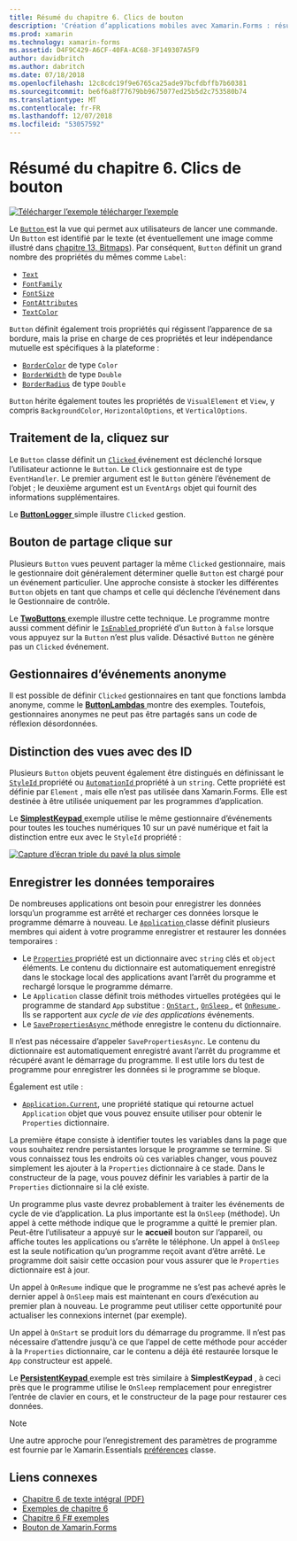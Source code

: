 ```yaml
---
title: Résumé du chapitre 6. Clics de bouton
description: 'Création d’applications mobiles avec Xamarin.Forms : résumé du chapitre 6. Clics de bouton'
ms.prod: xamarin
ms.technology: xamarin-forms
ms.assetid: D4F9C429-A6CF-40FA-AC68-3F149307A5F9
author: davidbritch
ms.author: dabritch
ms.date: 07/18/2018
ms.openlocfilehash: 12c8cdc19f9e6765ca25ade97bcfdbffb7b60381
ms.sourcegitcommit: be6f6a8f77679bb9675077ed25b5d2c753580b74
ms.translationtype: MT
ms.contentlocale: fr-FR
ms.lasthandoff: 12/07/2018
ms.locfileid: "53057592"
---
```

# <a name="summary-of-chapter-6-button-clicks"></a>Résumé du chapitre 6. Clics de bouton

[![Télécharger l’exemple](~/media/shared/download.png) télécharger l’exemple](https://github.com/xamarin/xamarin-forms-book-samples/tree/master/Chapter06)

Le [ `Button` ](xref:Xamarin.Forms.Button) est la vue qui permet aux utilisateurs de lancer une commande. Un `Button` est identifié par le texte (et éventuellement une image comme illustré dans [chapitre 13, Bitmaps](chapter13.md)). Par conséquent, `Button` définit un grand nombre des propriétés du mêmes comme `Label`:

- [`Text`](xref:Xamarin.Forms.Button.Text)
- [`FontFamily`](xref:Xamarin.Forms.Button.FontFamily)
- [`FontSize`](xref:Xamarin.Forms.Button.FontSize)
- [`FontAttributes`](xref:Xamarin.Forms.Button.FontAttributes)
- [`TextColor`](xref:Xamarin.Forms.Button.TextColor)

`Button` définit également trois propriétés qui régissent l’apparence de sa bordure, mais la prise en charge de ces propriétés et leur indépendance mutuelle est spécifiques à la plateforme :

- [`BorderColor`](xref:Xamarin.Forms.Button.BorderColor) de type `Color`
- [`BorderWidth`](xref:Xamarin.Forms.Button.BorderWidth) de type `Double`
- [`BorderRadius`](xref:Xamarin.Forms.Button.BorderRadius) de type `Double`

`Button` hérite également toutes les propriétés de `VisualElement` et `View`, y compris `BackgroundColor`, `HorizontalOptions`, et `VerticalOptions`.

## <a name="processing-the-click"></a>Traitement de la, cliquez sur

Le `Button` classe définit un [ `Clicked` ](xref:Xamarin.Forms.Button.Clicked) événement est déclenché lorsque l’utilisateur actionne le `Button`. Le `Click` gestionnaire est de type `EventHandler`. Le premier argument est le `Button` génère l’événement de l’objet ; le deuxième argument est un `EventArgs` objet qui fournit des informations supplémentaires.

Le [ **ButtonLogger** ](https://github.com/xamarin/xamarin-forms-book-samples/tree/master/Chapter06/ButtonLogger) simple illustre `Clicked` gestion.

## <a name="sharing-button-clicks"></a>Bouton de partage clique sur

Plusieurs `Button` vues peuvent partager la même `Clicked` gestionnaire, mais le gestionnaire doit généralement déterminer quelle `Button` est chargé pour un événement particulier. Une approche consiste à stocker les différentes `Button` objets en tant que champs et celle qui déclenche l’événement dans le Gestionnaire de contrôle.

Le [ **TwoButtons** ](https://github.com/xamarin/xamarin-forms-book-samples/tree/master/Chapter06/TwoButtons) exemple illustre cette technique. Le programme montre aussi comment définir le [ `IsEnabled` ](xref:Xamarin.Forms.VisualElement.IsEnabled) propriété d’un `Button` à `false` lorsque vous appuyez sur la `Button` n’est plus valide. Désactivé `Button` ne génère pas un `Clicked` événement.

## <a name="anonymous-event-handlers"></a>Gestionnaires d’événements anonyme

Il est possible de définir `Clicked` gestionnaires en tant que fonctions lambda anonyme, comme le [ **ButtonLambdas** ](https://github.com/xamarin/xamarin-forms-book-samples/tree/master/Chapter06/ButtonLambdas) montre des exemples. Toutefois, gestionnaires anonymes ne peut pas être partagés sans un code de réflexion désordonnées.

## <a name="distinguishing-views-with-ids"></a>Distinction des vues avec des ID

Plusieurs `Button` objets peuvent également être distingués en définissant le [ `StyleId` ](xref:Xamarin.Forms.Element.StyleId) propriété ou [ `AutomationId` ](xref:Xamarin.Forms.Element.AutomationId) propriété à un `string`. Cette propriété est définie par `Element` , mais elle n’est pas utilisée dans Xamarin.Forms. Elle est destinée à être utilisée uniquement par les programmes d’application.

Le [ **SimplestKeypad** ](https://github.com/xamarin/xamarin-forms-book-samples/tree/master/Chapter06/SimplestKeypad) exemple utilise le même gestionnaire d’événements pour toutes les touches numériques 10 sur un pavé numérique et fait la distinction entre eux avec le `StyleId` propriété :

[![Capture d’écran triple du pavé la plus simple](images/ch06fg04-small.png "calculatrice")](images/ch06fg04-large.png#lightbox "calculatrice")

## <a name="saving-transient-data"></a>Enregistrer les données temporaires

De nombreuses applications ont besoin pour enregistrer les données lorsqu’un programme est arrêté et recharger ces données lorsque le programme démarre à nouveau. Le [ `Application` ](xref:Xamarin.Forms.Application) classe définit plusieurs membres qui aident à votre programme enregistrer et restaurer les données temporaires :

- Le [ `Properties` ](xref:Xamarin.Forms.Application.Properties) propriété est un dictionnaire avec `string` clés et `object` éléments. Le contenu du dictionnaire est automatiquement enregistré dans le stockage local des applications avant l’arrêt du programme et rechargé lorsque le programme démarre.
- Le `Application` classe définit trois méthodes virtuelles protégées qui le programme de standard `App` substitue : [ `OnStart` ](xref:Xamarin.Forms.Application.OnStart), [ `OnSleep` ](xref:Xamarin.Forms.Application.OnSleep), et [ `OnResume` ](xref:Xamarin.Forms.Application.OnResume). Ils se rapportent aux *cycle de vie des applications* événements.
- Le [ `SavePropertiesAsync` ](xref:Xamarin.Forms.Application.SavePropertiesAsync) méthode enregistre le contenu du dictionnaire.

Il n’est pas nécessaire d’appeler `SavePropertiesAsync`. Le contenu du dictionnaire est automatiquement enregistré avant l’arrêt du programme et récupéré avant le démarrage du programme. Il est utile lors du test de programme pour enregistrer les données si le programme se bloque.

Également est utile :

- [`Application.Current`](xref:Xamarin.Forms.Application.Current), une propriété statique qui retourne actuel `Application` objet que vous pouvez ensuite utiliser pour obtenir le `Properties` dictionnaire.

La première étape consiste à identifier toutes les variables dans la page que vous souhaitez rendre persistantes lorsque le programme se termine. Si vous connaissez tous les endroits où ces variables changer, vous pouvez simplement les ajouter à la `Properties` dictionnaire à ce stade. Dans le constructeur de la page, vous pouvez définir les variables à partir de la `Properties` dictionnaire si la clé existe.

Un programme plus vaste devrez probablement à traiter les événements de cycle de vie d’application. La plus importante est la `OnSleep` (méthode). Un appel à cette méthode indique que le programme a quitté le premier plan. Peut-être l’utilisateur a appuyé sur le **accueil** bouton sur l’appareil, ou affiche toutes les applications ou s’arrête le téléphone. Un appel à `OnSleep` est la seule notification qu’un programme reçoit avant d’être arrêté. Le programme doit saisir cette occasion pour vous assurer que le `Properties` dictionnaire est à jour.

Un appel à `OnResume` indique que le programme ne s’est pas achevé après le dernier appel à `OnSleep` mais est maintenant en cours d’exécution au premier plan à nouveau. Le programme peut utiliser cette opportunité pour actualiser les connexions internet (par exemple).

Un appel à `OnStart` se produit lors du démarrage du programme. Il n’est pas nécessaire d’attendre jusqu'à ce que l’appel de cette méthode pour accéder à la `Properties` dictionnaire, car le contenu a déjà été restaurée lorsque le `App` constructeur est appelé.

Le [ **PersistentKeypad** ](https://github.com/xamarin/xamarin-forms-book-samples/tree/master/Chapter06/PersistentKeypad) exemple est très similaire à **SimplestKeypad** , à ceci près que le programme utilise le `OnSleep` remplacement pour enregistrer l’entrée de clavier en cours, et le constructeur de la page pour restaurer ces données.

> [!NOTE]
> Une autre approche pour l’enregistrement des paramètres de programme est fournie par le Xamarin.Essentials [préférences](~/essentials/preferences.md) classe.

## <a name="related-links"></a>Liens connexes

- [Chapitre 6 de texte intégral (PDF)](https://download.xamarin.com/developer/xamarin-forms-book/XamarinFormsBook-Ch06-Apr2016.pdf)
- [Exemples de chapitre 6](https://github.com/xamarin/xamarin-forms-book-samples/tree/master/Chapter06)
- [Chapitre 6 F# exemples](https://github.com/xamarin/xamarin-forms-book-samples/tree/master/Chapter06/FS)
- [Bouton de Xamarin.Forms](~/xamarin-forms/user-interface/button.md)
